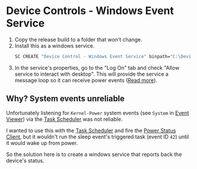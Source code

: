 ﻿# Device Controls - Windows Event Service

1. Copy the release build to a folder that won't change.
2. Install this as a windows service.
    ```bat
    SC CREATE "Device Control - Windows Event Service" binpath="C:\DeviceControl\DeviceControl.WindowsEventService.exe"
    ```
3. In the service's properties, go to the "Log On" tab and check "Allow service to interact with desktop". This will provide the service a message loop so it can receive power events ([Read more](https://msdn.microsoft.com/en-us/library/microsoft.win32.systemevents(v=vs.110).aspx)).

## Why? System events unreliable

Unfortunately listening for `Kernel-Power` system events (see `System` in [Event Viewer](https://en.wikipedia.org/wiki/Event_Viewer)) via the [Task Scheduler](https://en.wikipedia.org/wiki/Windows_Task_Scheduler) was not reliable.

I wanted to use this with the [Task Scheduler](https://en.wikipedia.org/wiki/Windows_Task_Scheduler) and fire the [Power Status Client](../DeviceControl.Communication.PowerStatus.Client), but it wouldn't run the sleep event's triggered task (event ID `42`) until it would wake up from power.

So the solution here is to create a windows service that reports back the device's status.
